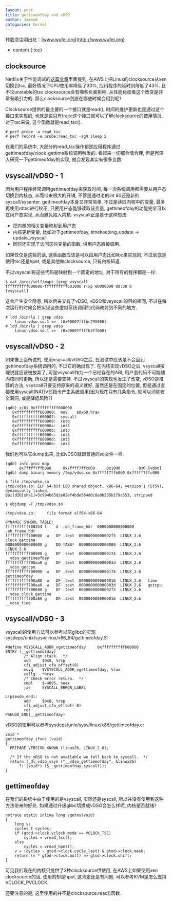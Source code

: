 ```yaml
---
layout: post
title: gettimeofday and vDSO
author: JamesW
categories: Kernel
---
```


转载须注明出处：[www.wufei.org](http://www.wufei.org)

* content 
{:toc}

## clocksource

Netflix关于性能调试的[这篇文章](http://www.brendangregg.com/blog/2015-03-03/performance-tuning-linux-instances-on-ec2.html)里面提到, 在AWS上把Linux的clocksource从xen切换到tsc, 最好情况下CPU使用率降低了30%, 应用程序的延时则降低了43%. 且不论unstable的tsc clocksource会有哪些负面影响, 从性能角度看这个改变是非常有吸引力的. 那么clocksource到底在哪些时候会用到呢?

Clocksource提供的最主要的一个接口就是read(), 时间的维护更新也是通过这个接口来实现的, 也就是说只有trace这个接口就可以了解clocksource的使用情况, 对于tsc来说, 这个函数就是read_tsc().

	# perf probe -a read_tsc
	# perf record -e probe:read_tsc -agR sleep 5

在我们的系统中, 大部分的read_tsc操作都是应用程序通过gettimeofday/clock_gettime系统调用触发的. 看起来一切都合情合理, 但是再深入研究一下gettimeofday的实现, 就会发现其实有很多变数.

## vsyscall/vDSO - 1

因为用户程序经常调用gettimeofday来获取时间, 每一次系统调用都需要从用户态切换到内核态, 从而带来很大的开销, 不管是通过老的int 80还是新的syscall/sysenter. gettimeofday本身又非常简单, 不过是读取内核中的变量, 最多再使用rdtsc进行校正, 只要用户态能够读取该变量, gettimeofday的功能完全可以在用户态实现, 从而避免陷入内核. vsyscall正是基于这种想法:

* 把内核的相关变量映射到用户态
* 内核更新变量, 比如对于gettimeofday, timekeeping_update -> update_vsyscall
* 同时还实现了访问这些变量的函数, 供用户态直接调用.

如果仅仅是这些的话, 这些函数应该是可以由用户态比如libc来实现的, 不过到底是使用tsc还是hpet, 或是其他做clocksource, 只有内核知道.


不过vsyscall将这些代码是映射到一个固定的地址, 对于所有的程序都是一样:

	$ cat /proc/self/maps |grep vsyscall
	ffffffffff600000-ffffffffff601000 r-xp 00000000 00:00 0                  [vsyscall]

这会产生安全隐患, 所以后来又有了vDSO, vDSO和vsyscall的目的相同, 不过在每次运行的时候会把实现这些虚拟系统调用的代码映射到不同的地方.

	# ldd /bin/ls | grep vdso
        linux-vdso.so.1 =>  (0x00007fffbc295000)
	# ldd /bin/ls | grep vdso
        linux-vdso.so.1 =>  (0x00007ffffb3ff000)

## vsyscall/vDSO - 2

如果像上面所说的, 使用vsyscall/vDSO之后, 在测试中应该是不会回到gettimeofday系统调用的, 不过它的确出现了. 在内核实现vDSO之后, vsyscall按理说就应该被放弃了, 可是vsyscall作为一个已经存在的ABI, 用户态代码不可能随内核同时更新, 所以还是需要支持. 不过vsyscall的实现也发生了改变, vDSO是推荐的方法, vsyscall只要支持原来的语义就好, 虽然还是在固定的位置, 但是通过直接使用syscall(NATIVE)指令产生系统调用(因为现在只有几条指令, 就可以消除安全漏洞, 或是降低风险?)

	(gdb) x/8i 0xffffffffff600000
	   0xffffffffff600000:  mov    $0x60,%rax
	   0xffffffffff600007:  syscall
	   0xffffffffff600009:  retq
	   0xffffffffff60000a:  int3
	   0xffffffffff60000b:  int3
	   0xffffffffff60000c:  int3
	   0xffffffffff60000d:  int3
	   0xffffffffff60000e:  int3

我们也可以它dump出来, 比如vDSO就跟普通的so文件一样.

	(gdb) info proc map 
		  0x7ffff7ffb000     0x7ffff7ffc000     0x1000        0x0 [vdso]
	(gdb) dump binary memory /tmp/vdso.so 0x7ffff7ffb000 0x7ffff7ffc000

	$ file /tmp/vdso.so 
	/tmp/vdso.so: ELF 64-bit LSB shared object, x86-64, version 1 (SYSV), dynamically linked, BuildID[sha1]=5c994b65d2e02ef4bde564d0c8a0b295b179a553, stripped

	$ objdump -T /tmp/vdso.so

	/tmp/vdso.so:     file format elf64-x86-64

	DYNAMIC SYMBOL TABLE:
	ffffffffff700354 l    d  .eh_frame_hdr  0000000000000000              .eh_frame_hdr
	ffffffffff700600  w   DF .text  00000000000002f5  LINUX_2.6   clock_gettime
	0000000000000000 g    DO *ABS*  0000000000000000  LINUX_2.6   LINUX_2.6
	ffffffffff700900 g    DF .text  0000000000000174  LINUX_2.6   __vdso_gettimeofday
	ffffffffff700aa0 g    DF .text  000000000000003d  LINUX_2.6   __vdso_getcpu
	ffffffffff700900  w   DF .text  0000000000000174  LINUX_2.6   gettimeofday
	ffffffffff700a80  w   DF .text  0000000000000016  LINUX_2.6   time
	ffffffffff700aa0  w   DF .text  000000000000003d  LINUX_2.6   getcpu
	ffffffffff700600 g    DF .text  00000000000002f5  LINUX_2.6   __vdso_clock_gettime
	ffffffffff700a80 g    DF .text  0000000000000016  LINUX_2.6   __vdso_time

## vsyscall/vDSO - 3

vsyscall的使用方法可以参考以前glibc的实现sysdeps/unix/sysv/linux/x86_64/gettimeofday.S:
 
	#define VSYSCALL_ADDR_vgettimeofday     0xffffffffff600000
	ENTRY (__gettimeofday)
			/* Align stack.  */
			sub     $0x8, %rsp
			cfi_adjust_cfa_offset(8)
			movq    $VSYSCALL_ADDR_vgettimeofday, %rax
			callq   *%rax
			/* Check error return.  */
			cmpl    $-4095, %eax
			jae     SYSCALL_ERROR_LABEL

	L(pseudo_end):
			add     $0x8, %rsp
			cfi_adjust_cfa_offset(-8)
			ret
	PSEUDO_END(__gettimeofday)

vDSO的使用可以参考sysdeps/unix/sysv/linux/x86/gettimeofday.c:

	void *
	gettimeofday_ifunc (void)
	{
	  PREPARE_VERSION_KNOWN (linux26, LINUX_2_6);

	  /* If the vDSO is not available we fall back to syscall.  */
	  return (_dl_vdso_vsym ("__vdso_gettimeofday", &linux26)
		  ?: (void*) (&__gettimeofday_syscall));
	}

## gettimeofday

在我们的系统中由于使用的是vsyscall, 实际还是syscall, 所以并没有使用到这种方法带来的好处. 如果通过升级glibc切换成vDSO会怎么样呢, 内核是否就绪?

	notrace static inline long vgetns(void)
	{
		long v;
		cycles_t cycles;
		if (gtod->clock.vclock_mode == VCLOCK_TSC)
			cycles = vread_tsc();
		else
			cycles = vread_hpet();
		v = (cycles - gtod->clock.cycle_last) & gtod->clock.mask;
		return (v * gtod->clock.mult) >> gtod->clock.shift;
	}

可见我们现在的内核只提供了2种clocksource供使用, 在AWS上如果使用xen clocksource的话, 使用的却是hpet, 这肯定还是有问题, 可以参考KVM是怎么支持VCLOCK_PVCLOCK.

还要注意的是, 这里使用的并不是clocksource.read()函数.
